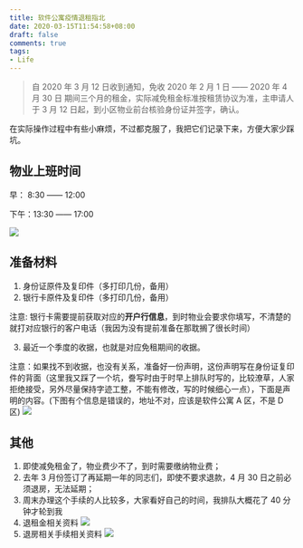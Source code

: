 ```yaml
---
title: 软件公寓疫情退租指北
date: 2020-03-15T11:54:58+08:00
draft: false
comments: true
tags: 
- Life
---
```


> 自 2020 年 3 月 12 日收到通知，免收 2020 年 2 月 1 日 —— 2020 年 4 月 30 日 期间三个月的租金，实际减免租金标准按租赁协议为准，主申请人于 3 月 12 日起，到小区物业前台核验身份证并签字，确认。

在实际操作过程中有些小麻烦，不过都克服了，我把它们记录下来，方便大家少踩坑。

## 物业上班时间
早： 8:30 —— 12:00  

下午：13:30 —— 17:00

![](http://oss.xiayuguo.com/blog/202003/refund-time.jpg)

## 准备材料
1. 身份证原件及复印件（多打印几份，备用）
2. 银行卡原件及复印件（多打印几份，备用）

注意: 银行卡需要提前获取对应的**开户行信息**，到时物业会要求你填写，不清楚的就打对应银行的客户电话（我因为没有提前准备在那耽搁了很长时间）

3. 最近一个季度的收据，也就是对应免租期间的收据。

注意：如果找不到收据，也没有关系，准备好一份声明，这份声明写在身份证复印件的背面（这里我又踩了一个坑，誊写时由于时早上排队时写的，比较潦草，人家拒绝接受，另外尽量保持字迹工整，不能有修改，写的时候细心一点），下面是声明的内容。(下图有个信息是错误的，地址不对，应该是软件公寓 A 区，不是 D 区)
![](http://oss.xiayuguo.com/blog/202003/refund-discription.jpg)

## 其他
1. 即使减免租金了，物业费少不了，到时需要缴纳物业费；
2. 去年 3 月份签订了再延期一年的同志们，即使不要求退款，4 月 30 日之前必须退房，无法延期；
3. 周末办理这个手续的人比较多，大家看好自己的时间，我排队大概花了 40 分钟才轮到我
4. 退租金相关资料
![](http://oss.xiayuguo.com/blog/202003/refund-remarks.jpg)
5. 退房相关手续相关资料
![](http://oss.xiayuguo.com/blog/202003/tuifang.jpg)